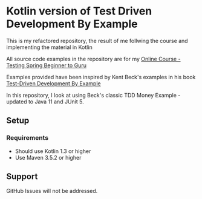 # Kotlin version of Test Driven Development By Example

This is my refactored repository, the result of me follwing the course and implementing the material in Kotlin

All source code examples in the repository are for my [Online Course - Testing Spring Beginner to Guru](https://www.udemy.com/testing-spring-boot-beginner-to-guru/?couponCode=GITHUB_REPO)

Examples provided have been inspired by Kent Beck's examples in his book [Test-Driven Development By Example](https://amzn.to/2DTP58p)

In this repository, I look at using Beck's classic TDD Money Example - updated to Java 11 and JUnit 5. 

## Setup
### Requirements
* Should use Kotlin 1.3 or higher
* Use Maven 3.5.2 or higher

## Support

GitHub Issues will not be addressed.
